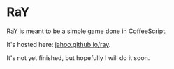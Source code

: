 RaY
===

RaY is meant to be a simple game done in CoffeeScript.

It's hosted here: <a href='http:/jahoo.github.io/ray/'>jahoo.github.io/ray</a>.


It's not yet finished, but hopefully I will do it soon.
